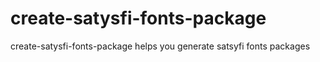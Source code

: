 # create-satysfi-fonts-package
create-satysfi-fonts-package helps you generate satsyfi fonts packages
